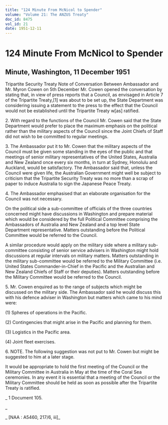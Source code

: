 ```yaml
---
title: "124 Minute From McNicol to Spender"
volume: "Volume 21: The ANZUS Treaty"
doc_id: 8475
vol_id: 21
date: 1951-12-11
---
```


# 124 Minute From McNicol to Spender

## Minute, Washington, 11 December 1951

Tripartite Security Treaty Note of Conversation Between Ambassador and Mr. Myron Cowen on 5th December Mr. Cowen opened the conversation by stating that, in view of press reports that a Council, as envisaged in Article 7 of the Tripartite Treaty,[1] was about to be set up, the State Department was considering issuing a statement to the press to the effect that the Council would not be established until the Tripartite Treaty w[as] ratified.

2\. With regard to the functions of the Council Mr. Cowen said that the State Department would prefer to place the maximum emphasis on the political rather than the military aspects of the Council since the Joint Chiefs of Staff did not wish to be committed to regular meetings.

3\. The Ambassador put it to Mr. Cowen that the military aspects of the Council must be given some standing in the eyes of the public and that meetings of senior military representatives of the United States, Australia and New Zealand once every six months, in turn at Sydney, Honolulu and Auckland, would be satisfactory. The Ambassador said that, unless the Council were given life, the Australian Government might well be subject to criticism that the Tripartite Security Treaty was no more than a scrap of paper to induce Australia to sign the Japanese Peace Treaty.

4\. The Ambassador emphasised that an elaborate organisation for the Council was not necessary.

On the political side a sub-committee of officials of the three countries concerned might have discussions in Washington and prepare material which would be considered by the full Political Committee comprising the Ambassadors of Australia and New Zealand and a top level State Department representative. Matters outstanding before the Political Committee would be referred to the Council.

A similar procedure would apply on the military side where a military sub-committee consisting of senior service advisers in Washington might hold discussions at regular intervals on military matters. Matters outstanding in the military sub-committee would be referred to the Military Committee (i.e. United States Commander-in-Chief in the Pacific and the Australian and New Zealand Chiefs of Staff or their deputies). Matters outstanding before the Military Committee would be referred to the Council.

5\. Mr. Cowen enquired as to the range of subjects which might be discussed on the military side. The Ambassador said he would discuss this with his defence adviser in Washington but matters which came to his mind were:

(1) Spheres of operations in the Pacific.

(2) Contingencies that might arise in the Pacific and planning for them.

(3) Logistics in the Pacific area.

(4) Joint fleet exercises.

6\. NOTE. The following suggestion was not put to Mr. Cowen but might be suggested to him at a later stage.

It would be appropriate to hold the first meeting of the Council or the Military Committee in Australia in May at the time of the Coral Sea ceremonies. In any event it is essential that a meeting of the Council or the Military Committee should be held as soon as possible after the Tripartite Treaty is ratified.

_ 1 Document 105.

_

_ [NAA : A5460, 217/6, iii]_

